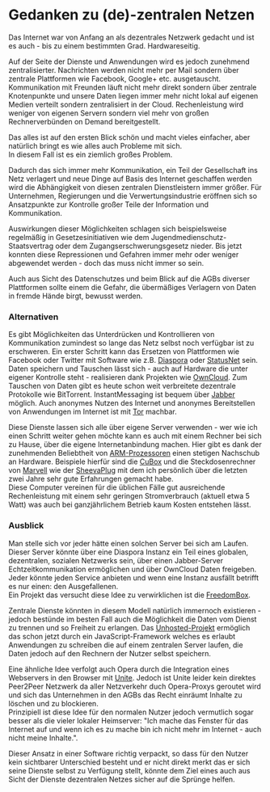 # Gedanken zu (de)-zentralen Netzen

Das Internet war von Anfang an als dezentrales Netzwerk gedacht und ist es auch - bis zu einem bestimmten Grad. Hardwareseitig.

Auf der Seite der Dienste und Anwendungen wird es jedoch zunehmend zentralisierter. Nachrichten werden nicht mehr per Mail sondern über zentrale Plattformen wie Facebook, Google+ etc. ausgetauscht. Kommunikation mit Freunden läuft nicht mehr direkt sondern über zentrale Knotenpunkte und unsere Daten liegen immer mehr nicht lokal auf eigenen Medien verteilt sondern zentralisiert in der Cloud. Rechenleistung wird weniger von eigenen Servern sondern viel mehr von großen Rechnerverbünden on Demand bereitgestellt.

Das alles ist auf den ersten Blick schön und macht vieles einfacher, aber natürlich bringt es wie alles auch Probleme mit sich.  
In diesem Fall ist es ein ziemlich großes Problem.

Dadurch das sich immer mehr Kommunikation, ein Teil der Gesellschaft ins Netz verlagert und neue Dinge auf Basis des Internet geschaffen werden wird die Abhängigkeit von diesen zentralen Dienstleistern immer größer. Für Unternehmen, Regierungen und die Verwertungsindustrie eröffnen sich so Ansatzpunkte zur Kontrolle großer Teile der Information und Kommunikation.

Auswirkungen dieser Möglichkeiten schlagen sich beispielsweise regelmäßig in Gesetzesinitiativen wie dem Jugendmedienschutz-Staatsvertrag oder dem Zugangserschwerungsgesetz nieder. Bis jetzt konnten diese Repressionen und Gefahren immer mehr oder weniger abgewendet  werden - doch das muss nicht immer so sein.

Auch aus Sicht des Datenschutzes und beim Blick auf die AGBs diverser Plattformen sollte einem die Gefahr, die übermäßiges Verlagern von Daten in fremde Hände birgt, bewusst werden.

### Alternativen

Es gibt Möglichkeiten das Unterdrücken und Kontrollieren von Kommunikation zumindest so lange das Netz selbst noch verfügbar ist zu erschweren. Ein erster Schritt kann das Ersetzen von Plattformen wie Facebook oder Twitter mit Software wie z.B. [Diaspora](https://joindiaspora.com/) oder [StatusNet](http://status.net/) sein. Daten speichern und Tauschen lässt sich - auch auf Hardware die unter eigener Kontrolle steht - realisieren dank Projekten wie [OwnCloud](http://owncloud.org/). Zum Tauschen von Daten gibt es heute schon weit verbreitete dezentrale Protokolle wie BitTorrent. InstantMessaging ist bequem über [Jabber](http://einfachjabber.de/) möglich. Auch anonymes Nutzen des Internet und anonymes Bereitstellen von Anwendungen im Internet ist mit [Tor](https://www.torproject.org/) machbar.

Diese Dienste lassen sich alle über eigene Server verwenden - wer wie ich einen Schritt weiter gehen möchte kann es auch mit einem Rechner bei sich zu Hause, über die eigene Internetanbindung machen. Hier gibt es dank der zunehmenden Beliebtheit von [ARM-Prozessoren](http://de.wikipedia.org/wiki/ARM-Architektur) einen stetigen Nachschub an Hardware. Beispiele hierfür sind die [CuBox](http://www.solid-run.com/) und die Steckdosenrechner von [Marvell](http://www.marvell.com/solutions/plug-computers/) wie der [SheevaPlug](http://de.wikipedia.org/wiki/SheevaPlug) mit dem ich persönlich über die letzten zwei Jahre sehr gute Erfahrungen gemacht habe.  
Diese Computer vereinen für die üblichen Fälle gut ausreichende Rechenleistung mit einem sehr geringen Stromverbrauch (aktuell etwa 5 Watt) was auch bei ganzjährlichem Betrieb kaum Kosten entstehen lässt.

### Ausblick

Man stelle sich vor jeder hätte einen solchen Server bei sich am Laufen. Dieser Server könnte über eine Diaspora Instanz ein Teil eines globalen, dezentralen, sozialen Netzwerks sein, über einen Jabber-Server Echtzeitkommunikation ermöglichen und über OwnCloud Daten freigeben. Jeder könnte jeden Service anbieten und wenn eine Instanz ausfällt betrifft es nur einen: den Ausgefallenen.  
Ein Projekt das versucht diese Idee zu verwirklichen ist die [Freedom](http://wiki.debian.org/FreedomBox)[Box](http://freedomboxfndn.mirocommunity.org/video/9/elevate-2011).  

Zentrale Dienste könnten in diesem Modell natürlich immernoch existieren - jedoch bestünde im besten Fall auch die Möglichkeit
die Daten vom Dienst zu trennen und so Freiheit zu erlangen. Das [Unhosted-Projekt](http://unhosted.org/) ermöglich das schon jetzt durch
ein JavaScript-Framework welches es erlaubt Anwendungen zu schreiben die auf einem zentralen Server laufen, die Daten jedoch auf den 
Rechnern der Nutzer selbst speichern.

Eine ähnliche Idee verfolgt auch Opera durch die Integration eines Webservers in den Browser mit [Unite](http://unite.opera.com/applications/). Jedoch ist Unite leider kein direktes Peer2Peer Netzwerk da aller Netzverkehr duch Opera-Proxys geroutet wird und sich das Unternehmen in den AGBs das Recht einräumt Inhalte zu löschen und zu blockieren.  
Prinzipiell ist diese Idee für den normalen Nutzer jedoch vermutlich sogar besser als die vieler lokaler Heimserver: "Ich mache das Fenster für das Internet auf und wenn ich es zu mache bin ich nicht mehr im Internet - auch nicht meine Inhalte.".

Dieser Ansatz in einer Software richtig verpackt, so dass für den Nutzer kein sichtbarer Unterschied besteht und er nicht direkt merkt das er sich seine Dienste selbst zu Verfügung stellt, könnte dem Ziel eines auch aus Sicht der Dienste dezentralen Netzes sicher auf die Sprünge helfen.
